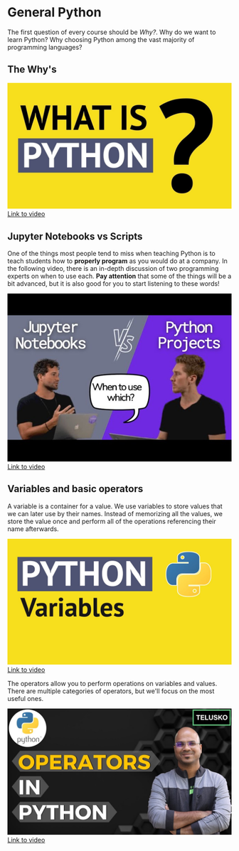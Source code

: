 # General Python

The first question of every course should be *Why?*. Why do we want to learn Python? Why choosing Python among the vast majority of programming languages?

## The Why's

![The Why's](media/Y8Tko2YC5hAhd.jpg)  
[Link to video](https://www.youtube.com/watch?v=Y8Tko2YC5hA)

## Jupyter Notebooks vs Scripts

One of the things most people tend to miss when teaching Python is to teach students how to **properly program** as you would do at a company. In the following video, there is an in-depth discussion of two programming experts on when to use each. **Pay attention** that some of the things will be a bit advanced, but it is also good for you to start listening to these words!

![NotebooksVsScripts](media/JGnoTN1OnWYsd.jpg)
[Link to video](https://www.youtube.com/watch?v=JGnoTN1OnWY)

## Variables and basic operators

A variable is a container for a value. We use variables to store values that we can later use by their names. Instead of memorizing all the values, we store the value once and perform all of the operations referencing their name afterwards.

![Variables](media/cQT33yu9pY8hd.jpg)
[Link to video](https://www.youtube.com/watch?v=cQT33yu9pY8)

The operators allow you to perform operations on variables and values. There are multiple categories of operators, but we'll focus on the most useful ones.

![Basic operators](media/v5MR5JnKcZIhd.jpg)
[Link to video](https://www.youtube.com/watch?v=v5MR5JnKcZI)